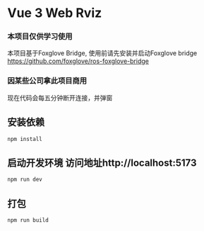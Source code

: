 # Vue 3 Web Rviz

### 本项目仅供学习使用

本项目基于Foxglove Bridge, 使用前请先安装并启动Foxglove bridge
https://github.com/foxglove/ros-foxglove-bridge

### 因某些公司拿此项目商用

现在代码会每五分钟断开连接，并弹窗

## 安装依赖

```bash
npm install
```

## 启动开发环境 访问地址http://localhost:5173

```bash
npm run dev
```

## 打包

```bash
npm run build
```
